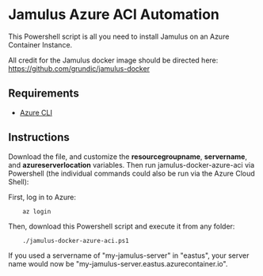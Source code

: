 # Jamulus Azure ACI Automation

This Powershell script is all you need to install Jamulus on an Azure Container Instance.

All credit for the Jamulus docker image should be directed here: https://github.com/grundic/jamulus-docker

## Requirements

* [Azure CLI](https://docs.microsoft.com/en-us/cli/azure/install-azure-cli)

## Instructions

Download the file, and customize the **resourcegroupname**, **servername**, and **azureserverlocation** variables.  Then run jamulus-docker-azure-aci via Powershell (the individual commands could also be run via the Azure Cloud Shell):

First, log in to Azure:

        az login
        
Then, download this Powershell script and execute it from any folder:

        ./jamulus-docker-azure-aci.ps1
        
If you used a servername of "my-jamulus-server" in "eastus", your server name would now be "my-jamulus-server.eastus.azurecontainer.io".
